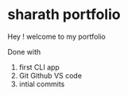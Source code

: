 # sharath portfolio

Hey ! welcome to my portfolio

Done with 

1. first CLI app
2. Git Github VS code
1. intial commits 
